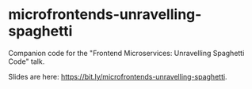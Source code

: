 # microfrontends-unravelling-spaghetti

Companion code for the "Frontend Microservices: Unravelling Spaghetti Code" talk.

Slides are here: <https://bit.ly/microfrontends-unravelling-spaghetti>.

